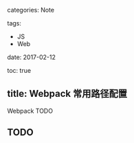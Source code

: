 categories: Note

tags:

- JS
- Web

date: 2017-02-12

toc: true

title: Webpack 常用路径配置
---

Webpack TODO

<!--more-->

## TODO

